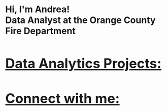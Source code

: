 <h1>Hi, I'm Andrea! <br/><a >Data Analyst at the Orange County Fire Department</a> <a href="https://www.linkedin.com/in/andreallinas/">
  
<h2> Data Analytics Projects:</h2>


<h2> Connect with me:</h2>

[linkedin]: https://www.linkedin.com/in/andreallinas/

<!--
**joshmadakor1/joshmadakor1** is a ✨ _special_ ✨ repository because its `README.md` (this file) appears on your GitHub profile.

Here are some ideas to get you started:

- 🔭 I’m currently working on ...
- 🌱 I’m currently learning ...
- 👯 I’m looking to collaborate on ...
- 🤔 I’m looking for help with ...
- 💬 Ask me about ...
- 📫 How to reach me: ...
- 😄 Pronouns: ...
- ⚡ Fun fact: ...
-->
